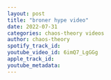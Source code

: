 ```yaml
---
layout: post
title: "broner hype video"
date: 2022-07-31
categories: chaos-theory videos
author: chaos-theory
spotify_track_id: 
youtube_video_id: 6imQ7_LgGGg
apple_track_id: 
youtube_metadata: 
---
```

